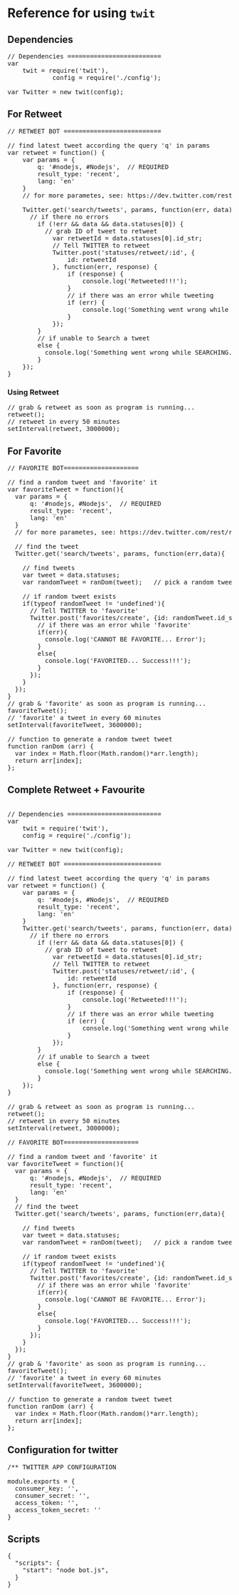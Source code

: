 # Reference for using `twit`
## Dependencies
<pre>
// Dependencies =========================
var
    twit = require('twit'),
		    config = require('./config');

var Twitter = new twit(config);</pre>

## For Retweet 
<pre>
// RETWEET BOT ==========================

// find latest tweet according the query 'q' in params
var retweet = function() {
    var params = {
        q: '#nodejs, #Nodejs',  // REQUIRED
        result_type: 'recent',
        lang: 'en'
    }
    // for more parametes, see: https://dev.twitter.com/rest/reference/get/search/tweets

    Twitter.get('search/tweets', params, function(err, data) {
      // if there no errors
        if (!err && data && data.statuses[0]) {
          // grab ID of tweet to retweet
            var retweetId = data.statuses[0].id_str;
            // Tell TWITTER to retweet
            Twitter.post('statuses/retweet/:id', {
                id: retweetId
            }, function(err, response) {
                if (response) {
                    console.log('Retweeted!!!');
                }
                // if there was an error while tweeting
                if (err) {
                    console.log('Something went wrong while RETWEETING... Duplication maybe...');
                }
            });
        }
        // if unable to Search a tweet
        else {
          console.log('Something went wrong while SEARCHING...');
        }
    });
}</pre>

### Using Retweet 
<pre>
// grab & retweet as soon as program is running...
retweet();
// retweet in every 50 minutes
setInterval(retweet, 3000000);</pre>

## For Favorite
<pre>
// FAVORITE BOT====================

// find a random tweet and 'favorite' it
var favoriteTweet = function(){
  var params = {
      q: '#nodejs, #Nodejs',  // REQUIRED
      result_type: 'recent',
      lang: 'en'
  }
  // for more parametes, see: https://dev.twitter.com/rest/reference

  // find the tweet
  Twitter.get('search/tweets', params, function(err,data){

    // find tweets
    var tweet = data.statuses;
    var randomTweet = ranDom(tweet);   // pick a random tweet

    // if random tweet exists
    if(typeof randomTweet != 'undefined'){
      // Tell TWITTER to 'favorite'
      Twitter.post('favorites/create', {id: randomTweet.id_str}, function(err, response){
        // if there was an error while 'favorite'
        if(err){
          console.log('CANNOT BE FAVORITE... Error');
        }
        else{
          console.log('FAVORITED... Success!!!');
        }
      });
    }
  });
}
// grab & 'favorite' as soon as program is running...
favoriteTweet();
// 'favorite' a tweet in every 60 minutes
setInterval(favoriteTweet, 3600000);

// function to generate a random tweet tweet
function ranDom (arr) {
  var index = Math.floor(Math.random()*arr.length);
  return arr[index];
};</pre>

## Complete Retweet + Favourite 
<pre>

// Dependencies =========================
var
    twit = require('twit'),
    config = require('./config');

var Twitter = new twit(config);

// RETWEET BOT ==========================

// find latest tweet according the query 'q' in params
var retweet = function() {
    var params = {
        q: '#nodejs, #Nodejs',  // REQUIRED
        result_type: 'recent',
        lang: 'en'
    }
    Twitter.get('search/tweets', params, function(err, data) {
      // if there no errors
        if (!err && data && data.statuses[0]) {
          // grab ID of tweet to retweet
            var retweetId = data.statuses[0].id_str;
            // Tell TWITTER to retweet
            Twitter.post('statuses/retweet/:id', {
                id: retweetId
            }, function(err, response) {
                if (response) {
                    console.log('Retweeted!!!');
                }
                // if there was an error while tweeting
                if (err) {
                    console.log('Something went wrong while RETWEETING... Duplication maybe...');
                }
            });
        }
        // if unable to Search a tweet
        else {
          console.log('Something went wrong while SEARCHING...');
        }
    });
}

// grab & retweet as soon as program is running...
retweet();
// retweet in every 50 minutes
setInterval(retweet, 3000000);

// FAVORITE BOT====================

// find a random tweet and 'favorite' it
var favoriteTweet = function(){
  var params = {
      q: '#nodejs, #Nodejs',  // REQUIRED
      result_type: 'recent',
      lang: 'en'
  }
  // find the tweet
  Twitter.get('search/tweets', params, function(err,data){

    // find tweets
    var tweet = data.statuses;
    var randomTweet = ranDom(tweet);   // pick a random tweet

    // if random tweet exists
    if(typeof randomTweet != 'undefined'){
      // Tell TWITTER to 'favorite'
      Twitter.post('favorites/create', {id: randomTweet.id_str}, function(err, response){
        // if there was an error while 'favorite'
        if(err){
          console.log('CANNOT BE FAVORITE... Error');
        }
        else{
          console.log('FAVORITED... Success!!!');
        }
      });
    }
  });
}
// grab & 'favorite' as soon as program is running...
favoriteTweet();
// 'favorite' a tweet in every 60 minutes
setInterval(favoriteTweet, 3600000);

// function to generate a random tweet tweet
function ranDom (arr) {
  var index = Math.floor(Math.random()*arr.length);
  return arr[index];
};</pre>

## Configuration for twitter 
<pre>
/** TWITTER APP CONFIGURATION

module.exports = {
  consumer_key: '',  
  consumer_secret: '',
  access_token: '',  
  access_token_secret: ''
}</pre>

## Scripts
<pre>
{
  "scripts": {    
    "start": "node bot.js",  
  }
}</pre>

